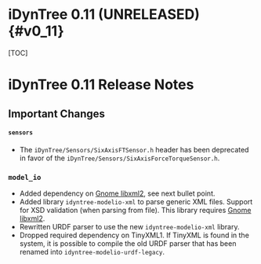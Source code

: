 iDynTree 0.11 (UNRELEASED)                                              {#v0_11}
========================

[TOC]

iDynTree 0.11 Release Notes
=========================

Important Changes
-----------------

#### `sensors`
* The `iDynTree/Sensors/SixAxisFTSensor.h` header has been deprecated in favor of the  `iDynTree/Sensors/SixAxisForceTorqueSensor.h`.

### `model_io`
* Added dependency on [Gnome libxml2](http://xmlsoft.org), see next bullet point.
* Added library `idyntree-modelio-xml` to parse generic XML files. Support for XSD validation (when parsing from file). This library requires [Gnome libxml2](http://xmlsoft.org).
* Rewritten URDF parser to use the new `idyntree-modelio-xml` library.
* Dropped required dependency on TinyXML1. If TinyXML is found in the system, it is possible to compile the old URDF parser that has been renamed into `idyntree-modelio-urdf-legacy`.
